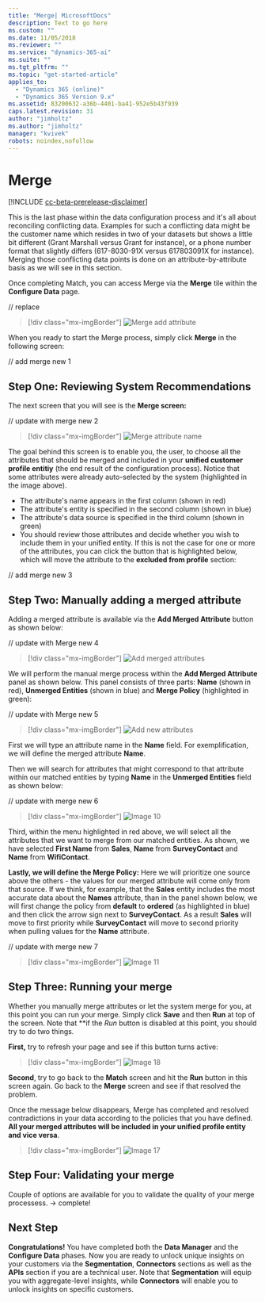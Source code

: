 ```yaml
---
title: "Merge| MicrosoftDocs"
description: Text to go here
ms.custom: ""
ms.date: 11/05/2018
ms.reviewer: ""
ms.service: "dynamics-365-ai"
ms.suite: ""
ms.tgt_pltfrm: ""
ms.topic: "get-started-article"
applies_to: 
  - "Dynamics 365 (online)"
  - "Dynamics 365 Version 9.x"
ms.assetid: 83200632-a36b-4401-ba41-952e5b43f939
caps.latest.revision: 31
author: "jimholtz"
ms.author: "jimholtz"
manager: "kvivek"
robots: noindex,nofollow
---
```

# Merge

[!INCLUDE [cc-beta-prerelease-disclaimer](../includes/cc-beta-prerelease-disclaimer.md)]

This is the last phase within the data configuration process and it's all about reconciling conflicting data. Examples for such a conflicting data might be the customer name which resides in two of your datasets but shows a little bit different (Grant Marshall versus Grant for instance), or a phone number format that slightly differs (617-8030-91X versus 617803091X for instance). Merging those conflicting data points is done on an attribute-by-attribute basis as we will see in this section.

Once completing Match, you can access Merge via the **Merge** tile within the **Configure Data** page.

// replace

> [!div class="mx-imgBorder"] 
> ![](media/configure-data-merge-add-attribute.png "Merge add attribute")

When you ready to start the Merge process, simply click **Merge** in the following screen:

// add merge new 1

## Step One: Reviewing System Recommendations

The next screen that you will see is the **Merge screen:**

// update with merge new 2
> [!div class="mx-imgBorder"] 
> ![](media/configure-data-merge-attribute-name.png "Merge attribute name")

The goal behind this screen is to enable you, the user, to choose all the attributes that should be merged and included in your **unified customer profile entitiy** (the end result of the configuration process). Notice that some attributes were already auto-selected by the system (highlighted in the image above). 
- The attribute's name appears in the first column (shown in red)
- The attribute's entity is specified in the second column (shown in blue)
- The attribute's data source is specified in the third column (shown in green)
- You should review those attributes and decide whether you wish to include them in your unified entity. If this is not the case for one or more of the attributes, you can click the button that is highlighted below, which will move the attribute to the **excluded from profile** section:

// add merge new 3

## Step Two: Manually adding a merged attribute
Adding a merged attribute is available via the **Add Merged Attribute** button as shown below:

// update with Merge new 4
> [!div class="mx-imgBorder"] 
> ![](media/merge-add-merge-attribute.png "Add merged attributes")

We will perform the manual merge process within the **Add Merged Attribute** panel as shown below. This panel consists of three parts: **Name** (shown in red), **Unmerged Entities** (shown in blue) and **Merge Policy** (highlighted in green): 

// update with Merge new 5
> [!div class="mx-imgBorder"] 
> ![](media/configure-data-merge-add-new-name.png "Add new attributes")

First we will type an attribute name in the **Name** field. For exemplification, we will define the merged attribute **Name**.
 
Then we will search for attributes that might correspond to that attribute within our matched entities by typing **Name** in the **Unmerged Entities** field as shown below:

// update with merge new 6
> [!div class="mx-imgBorder"] 
> ![](media/configure-data-merge-image10.png "Image 10")

Third, within the menu highlighted in red above, we will select all the attributes that we want to merge from our matched entities. As shown, we have selected **First Name** from **Sales**, **Name** from **SurveyContact** and **Name** from **WifiContact**.

**Lastly, we will define the Merge Policy:** Here we will prioritize one source above the others - the values for our merged attribute will come only from that source. If we think, for example, that the **Sales** entity includes the most accurate data about the **Names** attribute, than in the panel shown below, we will first change the policy from **default** to **ordered** (as highlighted in blue) and then click the arrow sign next to **SurveyContact**. As a result **Sales** will move to first priority while **SurveyContact** will move to second priority when pulling values for the **Name** attribute.

// update with merge new 7
> [!div class="mx-imgBorder"] 
> ![](media/configure-data-merge-image11.png "Image 11")

## Step Three: Running your merge
Whether you manually merge attributes or let the system merge for you, at this point you can run your merge. Simply click **Save** and then **Run** at top of the screen. Note that **if the *Run* button is disabled at this point, you should try to do two things.

**First,** try to refresh your page and see if this button turns active:

> [!div class="mx-imgBorder"] 
> ![](media/configure-data-merge-image18.png "Image 18")

**Second**, try to go back to the **Match** screen and hit the **Run** button in this screen again. Go back to the **Merge** screen and see if that resolved the problem.

Once the message below disappears, Merge has completed and resolved contradictions in your data according to the policies that you have defined. **All your merged attributes will be included in your unified profile entity and vice versa**.

> [!div class="mx-imgBorder"] 
> ![](media/configure-data-merge-image17.png "Image 17")

## Step Four: Validating your merge
Couple of options are available for you to validate the quality of your merge processess. -> complete!
  
## Next Step
**Congratulations!** You have completed both the **Data Manager** and the **Configure Data** phases. Now you are ready to unlock unique insights on your customers via the **Segmentation**, **Connectors** sections as well as the **APIs** section if you are a technical user. Note that **Segmentation** will equip you with aggregate-level insights, while **Connectors** will enable you to unlock insights on specific customers.
 
